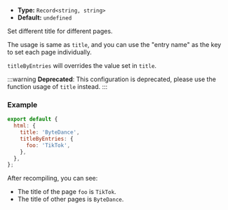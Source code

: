 - **Type:** `Record<string, string>`
- **Default:** `undefined`

Set different title for different pages.

The usage is same as `title`, and you can use the "entry name" as the key to set each page individually.

`titleByEntries` will overrides the value set in `title`.

:::warning
**Deprecated**: This configuration is deprecated, please use the function usage of `title` instead.
:::

### Example

```js
export default {
  html: {
    title: 'ByteDance',
    titleByEntries: {
      foo: 'TikTok',
    },
  },
};
```

After recompiling, you can see:

- The title of the page `foo` is `TikTok`.
- The title of other pages is `ByteDance`.
